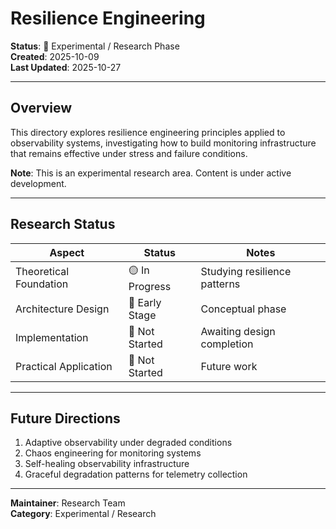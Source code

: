 # Resilience Engineering

**Status**: 🧪 Experimental / Research Phase  
**Created**: 2025-10-09  
**Last Updated**: 2025-10-27

---

## Overview

This directory explores resilience engineering principles applied to observability systems, investigating how to build monitoring infrastructure that remains effective under stress and failure conditions.

**Note**: This is an experimental research area. Content is under active development.

---

## Research Status

| Aspect | Status | Notes |
|--------|--------|-------|
| Theoretical Foundation | 🟡 In Progress | Studying resilience patterns |
| Architecture Design | 🔴 Early Stage | Conceptual phase |
| Implementation | 🔴 Not Started | Awaiting design completion |
| Practical Application | 🔴 Not Started | Future work |

---

## Future Directions

1. Adaptive observability under degraded conditions
2. Chaos engineering for monitoring systems
3. Self-healing observability infrastructure
4. Graceful degradation patterns for telemetry collection

---

**Maintainer**: Research Team  
**Category**: Experimental / Research
